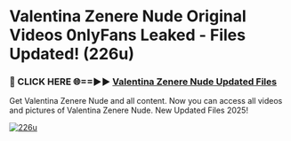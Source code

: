 # Valentina Zenere Nude Original Videos 0nlyFans Leaked - Files Updated! (226u)

<h3>🔴 CLICK HERE 🌐==►► <a href="https://tinyurl.com/yrmya6cz" rel="nofollow">Valentina Zenere Nude Updated Files</a></h3>

Get Valentina Zenere Nude and all content. Now you can access all videos and pictures of Valentina Zenere Nude. New Updated Files 2025!

[![226u](https://i.imgur.com/FMdXYCs.gif)](https://tinyurl.com/yrmya6cz)
